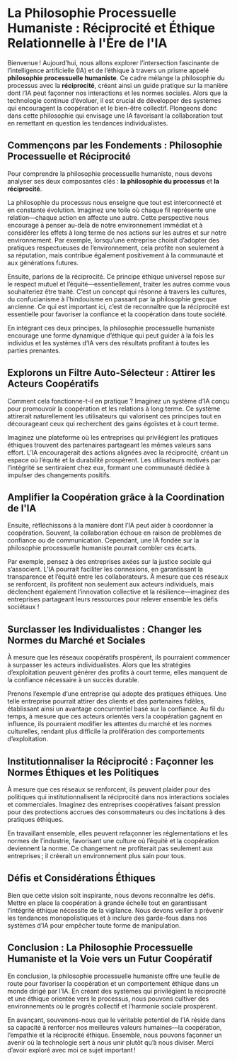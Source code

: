 # La Philosophie Processuelle Humaniste : Réciprocité et Éthique Relationnelle à l'Ère de l'IA

Bienvenue ! Aujourd’hui, nous allons explorer l’intersection fascinante de l’intelligence artificielle (IA) et de l’éthique à travers un prisme appelé **philosophie processuelle humaniste**. Ce cadre mélange la philosophie du processus avec la **réciprocité**, créant ainsi un guide pratique sur la manière dont l’IA peut façonner nos interactions et les normes sociales. Alors que la technologie continue d’évoluer, il est crucial de développer des systèmes qui encouragent la coopération et le bien-être collectif. Plongeons donc dans cette philosophie qui envisage une IA favorisant la collaboration tout en remettant en question les tendances individualistes.

## Commençons par les Fondements : Philosophie Processuelle et Réciprocité

Pour comprendre la philosophie processuelle humaniste, nous devons analyser ses deux composantes clés : **la philosophie du processus** et **la réciprocité**.

La philosophie du processus nous enseigne que tout est interconnecté et en constante évolution. Imaginez une toile où chaque fil représente une relation—chaque action en affecte une autre. Cette perspective nous encourage à penser au-delà de notre environnement immédiat et à considérer les effets à long terme de nos actions sur les autres et sur notre environnement. Par exemple, lorsqu’une entreprise choisit d’adopter des pratiques respectueuses de l’environnement, cela profite non seulement à sa réputation, mais contribue également positivement à la communauté et aux générations futures.

Ensuite, parlons de la réciprocité. Ce principe éthique universel repose sur le respect mutuel et l’équité—essentiellement, traiter les autres comme vous souhaiteriez être traité. C’est un concept qui résonne à travers les cultures, du confucianisme à l’hindouisme en passant par la philosophie grecque ancienne. Ce qui est important ici, c’est de reconnaître que la réciprocité est essentielle pour favoriser la confiance et la coopération dans toute société.

En intégrant ces deux principes, la philosophie processuelle humaniste encourage une forme dynamique d’éthique qui peut guider à la fois les individus et les systèmes d’IA vers des résultats profitant à toutes les parties prenantes.

## Explorons un Filtre Auto-Sélecteur : Attirer les Acteurs Coopératifs

Comment cela fonctionne-t-il en pratique ? Imaginez un système d’IA conçu pour promouvoir la coopération et les relations à long terme. Ce système attirerait naturellement les utilisateurs qui valorisent ces principes tout en décourageant ceux qui recherchent des gains égoïstes et à court terme.

Imaginez une plateforme où les entreprises qui privilégient les pratiques éthiques trouvent des partenaires partageant les mêmes valeurs sans effort. L’IA encouragerait des actions alignées avec la réciprocité, créant un espace où l’équité et la durabilité prospèrent. Les utilisateurs motivés par l’intégrité se sentiraient chez eux, formant une communauté dédiée à impulser des changements positifs.

## Amplifier la Coopération grâce à la Coordination de l'IA

Ensuite, réfléchissons à la manière dont l’IA peut aider à coordonner la coopération. Souvent, la collaboration échoue en raison de problèmes de confiance ou de communication. Cependant, une IA fondée sur la philosophie processuelle humaniste pourrait combler ces écarts.

Par exemple, pensez à des entreprises axées sur la justice sociale qui s’associent. L’IA pourrait faciliter les connexions, en garantissant la transparence et l’équité entre les collaborateurs. À mesure que ces réseaux se renforcent, ils profitent non seulement aux acteurs individuels, mais déclenchent également l’innovation collective et la résilience—imaginez des entreprises partageant leurs ressources pour relever ensemble les défis sociétaux !

## Surclasser les Individualistes : Changer les Normes du Marché et Sociales

À mesure que les réseaux coopératifs prospèrent, ils pourraient commencer à surpasser les acteurs individualistes. Alors que les stratégies d’exploitation peuvent générer des profits à court terme, elles manquent de la confiance nécessaire à un succès durable.

Prenons l’exemple d’une entreprise qui adopte des pratiques éthiques. Une telle entreprise pourrait attirer des clients et des partenaires fidèles, établissant ainsi un avantage concurrentiel basé sur la confiance. Au fil du temps, à mesure que ces acteurs orientés vers la coopération gagnent en influence, ils pourraient modifier les attentes du marché et les normes culturelles, rendant plus difficile la prolifération des comportements d’exploitation.

## Institutionnaliser la Réciprocité : Façonner les Normes Éthiques et les Politiques

À mesure que ces réseaux se renforcent, ils peuvent plaider pour des politiques qui institutionnalisent la réciprocité dans nos interactions sociales et commerciales. Imaginez des entreprises coopératives faisant pression pour des protections accrues des consommateurs ou des incitations à des pratiques éthiques.

En travaillant ensemble, elles peuvent refaçonner les réglementations et les normes de l’industrie, favorisant une culture où l’équité et la coopération deviennent la norme. Ce changement ne profiterait pas seulement aux entreprises ; il créerait un environnement plus sain pour tous.

## Défis et Considérations Éthiques

Bien que cette vision soit inspirante, nous devons reconnaître les défis. Mettre en place la coopération à grande échelle tout en garantissant l’intégrité éthique nécessite de la vigilance. Nous devons veiller à prévenir les tendances monopolistiques et à inclure des garde-fous dans nos systèmes d’IA pour empêcher toute forme de manipulation.

## Conclusion : La Philosophie Processuelle Humaniste et la Voie vers un Futur Coopératif

En conclusion, la philosophie processuelle humaniste offre une feuille de route pour favoriser la coopération et un comportement éthique dans un monde dirigé par l’IA. En créant des systèmes qui privilégient la réciprocité et une éthique orientée vers le processus, nous pouvons cultiver des environnements où le progrès collectif et l’harmonie sociale prospèrent.

En avançant, souvenons-nous que le véritable potentiel de l’IA réside dans sa capacité à renforcer nos meilleures valeurs humaines—la coopération, l’empathie et la réciprocité éthique. Ensemble, nous pouvons façonner un avenir où la technologie sert à nous unir plutôt qu’à nous diviser. Merci d’avoir exploré avec moi ce sujet important !
